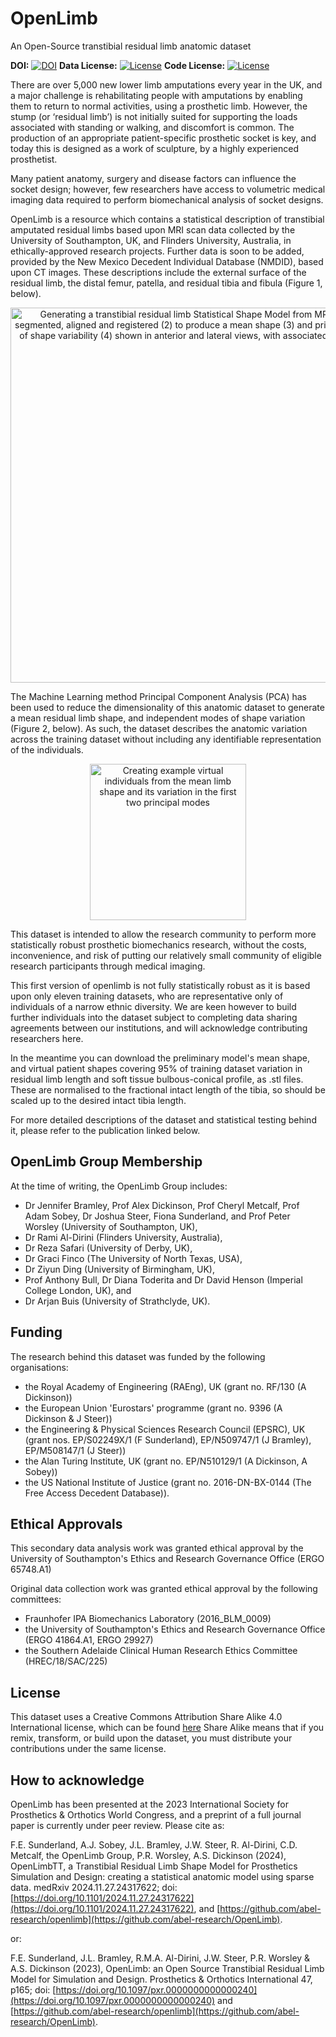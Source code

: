 # OpenLimb
An Open-Source transtibial residual limb anatomic dataset

**DOI:** [![DOI](https://img.shields.io/badge/doi-10.1101/2024.11.27.24317622-brightgreen)](https://doi.org/10.1101/2024.11.27.24317622)
**Data License:** [![License](https://img.shields.io/badge/license-CC--BY--SA--4.0-green)](../main/DATA-LICENSE)
**Code License:** [![License](https://img.shields.io/badge/license-MIT-blueviolet)](../main/CODE-LICENSE)

There are over 5,000 new lower limb amputations every year in the UK, and a major challenge is rehabilitating people with amputations by enabling them to return to normal activities, using a prosthetic limb. However, the stump (or ‘residual limb’) is not initially suited for supporting the loads associated with standing or walking, and discomfort is common. The production of an appropriate patient-specific prosthetic socket is key, and today this is designed as a work of sculpture, by a highly experienced prosthetist. 

Many patient anatomy, surgery and disease factors can influence the socket design; however, few researchers have access to volumetric medical imaging data required to perform biomechanical analysis of socket designs. 

OpenLimb is a resource which contains a statistical description of transtibial amputated residual limbs based upon MRI scan data collected by the University of Southampton, UK, and Flinders University, Australia, in ethically-approved research projects. Further data is soon to be added, provided by the New Mexico Decedent Individual Database (NMDID), based upon CT images. These descriptions include the external surface of the residual limb, the distal femur, patella, and residual tibia and fibula  (Figure 1, below).

<p align="center">
  <img src="../main/abstract/Process.png" alt="Generating a transtibial residual limb Statistical Shape Model from MRI data (1), segmented, aligned and registered (2) to produce a mean shape (3) and principal modes of shape variability (4) shown in anterior and lateral views, with associated variance %" width="600"/>
</p>

The Machine Learning method Principal Component Analysis (PCA) has been used to reduce the dimensionality of this anatomic dataset to generate a mean residual limb shape, and independent modes of shape variation (Figure 2, below). As such, the dataset describes the anatomic variation across the training dataset without including any identifiable representation of the individuals.

<p align="center">
  <img src="../main/abstract/Modes1&2.png" alt="Creating example virtual individuals from the mean limb shape and its variation in the first two principal modes" width="250"/>
</p>

This dataset is intended to allow the research community to perform more statistically robust prosthetic biomechanics research, without the costs, inconvenience, and risk of putting our relatively small community of eligible research participants through medical imaging.

This first version of openlimb is not fully statistically robust as it is based upon only eleven training datasets, who are representative only of individuals of a narrow ethnic diversity. We are keen however to build further individuals into the dataset subject to completing data sharing agreements between our institutions, and will acknowledge contributing researchers here.

In the meantime you can download the preliminary model's mean shape, and virtual patient shapes covering 95% of training dataset variation in residual limb length and soft tissue bulbous-conical profile, as .stl files. These are normalised to the fractional intact length of the tibia, so should be scaled up to the desired intact tibia length.

For more detailed descriptions of the dataset and statistical testing behind it, please refer to the publication linked below.

OpenLimb Group Membership
--------

At the time of writing, the OpenLimb Group includes:
- Dr Jennifer Bramley, Prof Alex Dickinson, Prof Cheryl Metcalf, Prof Adam Sobey, Dr Joshua Steer, Fiona Sunderland, and Prof Peter Worsley (University of Southampton, UK),
- Dr Rami Al-Dirini (Flinders University, Australia),
- Dr Reza Safari (University of Derby, UK),
- Dr Graci Finco (The University of North Texas, USA),
- Dr Ziyun Ding (University of Birmingham, UK),
- Prof Anthony Bull, Dr Diana Toderita and Dr David Henson (Imperial College London, UK), and
- Dr Arjan Buis (University of Strathclyde, UK).

Funding
--------

The research behind this dataset was funded by the following organisations:
- the Royal Academy of Engineering (RAEng), UK (grant no. RF/130 (A Dickinson))
- the European Union 'Eurostars' programme (grant no. 9396 (A Dickinson & J Steer))
- the Engineering & Physical Sciences Research Council (EPSRC), UK (grant nos. EP/S02249X/1 (F Sunderland), EP/N509747/1 (J Bramley), EP/M508147/1 (J Steer))
- the Alan Turing Institute, UK (grant no. EP/N510129/1 (A Dickinson, A Sobey))
- the US National Institute of Justice (grant no. 2016-DN-BX-0144 (The Free Access Decedent Database)). 

Ethical Approvals
--------

This secondary data analysis work was granted ethical approval by the University of Southampton's Ethics and Research Governance Office (ERGO 65748.A1)

Original data collection work was granted ethical approval by the following committees:
- Fraunhofer IPA Biomechanics Laboratory (2016_BLM_0009)
- the University of Southampton's Ethics and Research Governance Office (ERGO 41864.A1, ERGO 29927)
- the Southern Adelaide Clinical Human Research Ethics Committee (HREC/18/SAC/225)

License
--------

This dataset uses a Creative Commons Attribution Share Alike 4.0 International license, which can be found [here](../main/LICENSE)
Share Alike means that if you remix, transform, or build upon the dataset, you must distribute your contributions under the same license.

How to acknowledge
------------------

OpenLimb has been presented at the 2023 International Society for Prosthetics & Orthotics World Congress, and a preprint of a full journal paper is currently under peer review. Please cite as:

F.E. Sunderland, A.J. Sobey, J.L. Bramley, J.W. Steer, R. Al-Dirini, C.D. Metcalf, the OpenLimb Group, P.R. Worsley, A.S. Dickinson (2024), OpenLimbTT, a Transtibial Residual Limb Shape Model for Prosthetics Simulation and Design: creating a statistical anatomic model using sparse data. medRxiv 2024.11.27.24317622; doi: [https://doi.org/10.1101/2024.11.27.24317622](https://doi.org/10.1101/2024.11.27.24317622), and [https://github.com/abel-research/openlimb](https://github.com/abel-research/OpenLimb).

or:

F.E. Sunderland, J.L. Bramley, R.M.A. Al-Dirini, J.W. Steer, P.R. Worsley & A.S. Dickinson (2023), OpenLimb: an Open Source Transtibial Residual Limb Model for Simulation and Design. Prosthetics & Orthotics International 47, p165; doi: [https://doi.org/10.1097/pxr.0000000000000240](https://doi.org/10.1097/pxr.0000000000000240) and [https://github.com/abel-research/openlimb](https://github.com/abel-research/OpenLimb).

